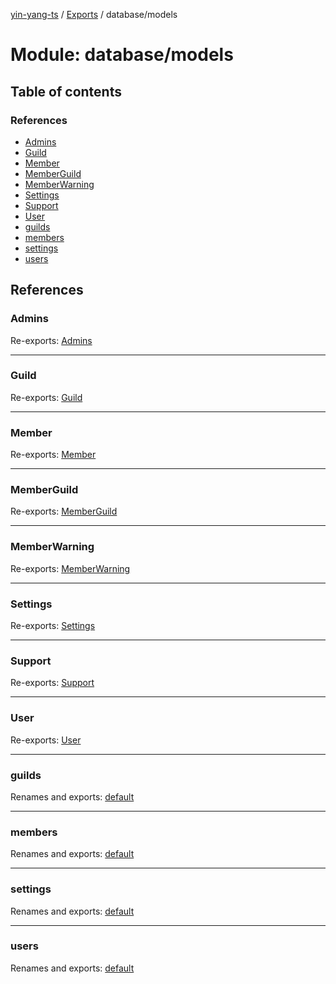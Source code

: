 [yin-yang-ts](../README.md) / [Exports](../modules.md) / database/models

# Module: database/models

## Table of contents

### References

- [Admins](database_models.md#admins)
- [Guild](database_models.md#guild)
- [Member](database_models.md#member)
- [MemberGuild](database_models.md#memberguild)
- [MemberWarning](database_models.md#memberwarning)
- [Settings](database_models.md#settings)
- [Support](database_models.md#support)
- [User](database_models.md#user)
- [guilds](database_models.md#guilds)
- [members](database_models.md#members)
- [settings](database_models.md#settings)
- [users](database_models.md#users)

## References

### Admins

Re-exports: [Admins](../interfaces/database_models_settings.admins.md)

___

### Guild

Re-exports: [Guild](../interfaces/database_models_guild.guild.md)

___

### Member

Re-exports: [Member](../interfaces/database_models_member.member.md)

___

### MemberGuild

Re-exports: [MemberGuild](../interfaces/database_models_member.memberguild.md)

___

### MemberWarning

Re-exports: [MemberWarning](../interfaces/database_models_member.memberwarning.md)

___

### Settings

Re-exports: [Settings](../interfaces/database_models_settings.settings.md)

___

### Support

Re-exports: [Support](../interfaces/database_models_settings.support.md)

___

### User

Re-exports: [User](../interfaces/database_models_user.user.md)

___

### guilds

Renames and exports: [default](database_models_guild.md#default)

___

### members

Renames and exports: [default](database_models_member.md#default)

___

### settings

Renames and exports: [default](database_models_settings.md#default)

___

### users

Renames and exports: [default](database_models_user.md#default)
